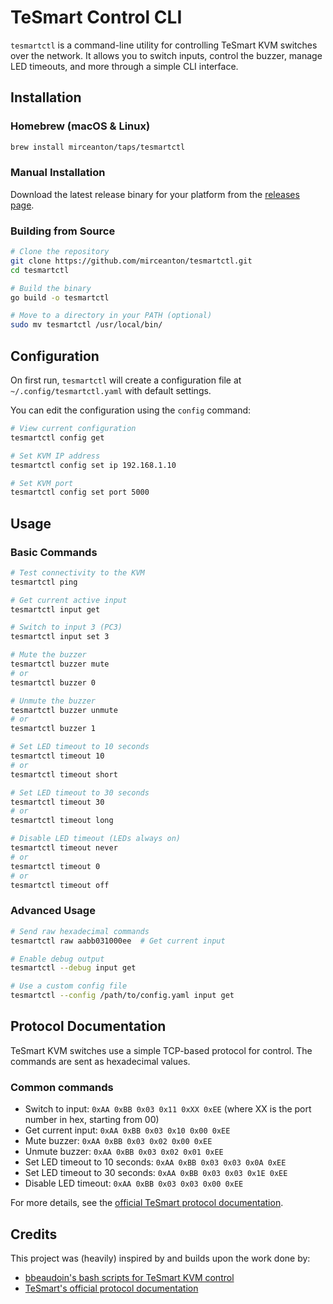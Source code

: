 # TeSmart Control CLI

`tesmartctl` is a command-line utility for controlling TeSmart KVM switches over the network. It allows you to switch inputs, control the buzzer, manage LED timeouts, and more through a simple CLI interface.

## Installation

### Homebrew (macOS & Linux)

```bash
brew install mirceanton/taps/tesmartctl
```

### Manual Installation

Download the latest release binary for your platform from the [releases page](https://github.com/mirceanton/tesmartctl/releases).

### Building from Source

```bash
# Clone the repository
git clone https://github.com/mirceanton/tesmartctl.git
cd tesmartctl

# Build the binary
go build -o tesmartctl

# Move to a directory in your PATH (optional)
sudo mv tesmartctl /usr/local/bin/
```

## Configuration

On first run, `tesmartctl` will create a configuration file at `~/.config/tesmartctl.yaml` with default settings.

You can edit the configuration using the `config` command:

```bash
# View current configuration
tesmartctl config get

# Set KVM IP address
tesmartctl config set ip 192.168.1.10

# Set KVM port
tesmartctl config set port 5000
```

## Usage

### Basic Commands

```bash
# Test connectivity to the KVM
tesmartctl ping

# Get current active input
tesmartctl input get

# Switch to input 3 (PC3)
tesmartctl input set 3

# Mute the buzzer
tesmartctl buzzer mute
# or
tesmartctl buzzer 0

# Unmute the buzzer
tesmartctl buzzer unmute
# or
tesmartctl buzzer 1

# Set LED timeout to 10 seconds
tesmartctl timeout 10
# or
tesmartctl timeout short

# Set LED timeout to 30 seconds
tesmartctl timeout 30
# or
tesmartctl timeout long

# Disable LED timeout (LEDs always on)
tesmartctl timeout never
# or
tesmartctl timeout 0
# or
tesmartctl timeout off
```

### Advanced Usage

```bash
# Send raw hexadecimal commands
tesmartctl raw aabb031000ee  # Get current input

# Enable debug output
tesmartctl --debug input get

# Use a custom config file
tesmartctl --config /path/to/config.yaml input get
```

## Protocol Documentation

TeSmart KVM switches use a simple TCP-based protocol for control. The commands are sent as hexadecimal values.

### Common commands

- Switch to input: `0xAA 0xBB 0x03 0x11 0xXX 0xEE` (where XX is the port number in hex, starting from 00)
- Get current input: `0xAA 0xBB 0x03 0x10 0x00 0xEE`
- Mute buzzer: `0xAA 0xBB 0x03 0x02 0x00 0xEE`
- Unmute buzzer: `0xAA 0xBB 0x03 0x02 0x01 0xEE`
- Set LED timeout to 10 seconds: `0xAA 0xBB 0x03 0x03 0x0A 0xEE`
- Set LED timeout to 30 seconds: `0xAA 0xBB 0x03 0x03 0x1E 0xEE`
- Disable LED timeout: `0xAA 0xBB 0x03 0x03 0x00 0xEE`

For more details, see the [official TeSmart protocol documentation](https://support.tesmart.com/hc/en-us/article_attachments/27712362494361).

## Credits

This project was (heavily) inspired by and builds upon the work done by:

- [bbeaudoin's bash scripts for TeSmart KVM control](https://github.com/bbeaudoin/bash/tree/master/tesmart)
- [TeSmart's official protocol documentation](https://support.tesmart.com/hc/en-us/article_attachments/27712362494361)
